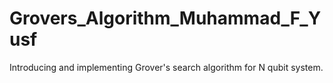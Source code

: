 # Grovers_Algorithm_Muhammad_F_Yusf
Introducing and implementing Grover's search algorithm for N qubit system.
